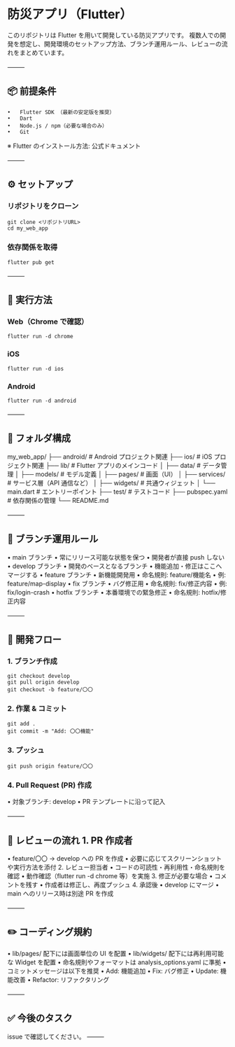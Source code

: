 # 防災アプリ（Flutter）

このリポジトリは Flutter を用いて開発している防災アプリです。
複数人での開発を想定し、開発環境のセットアップ方法、ブランチ運用ルール、レビューの流れをまとめています。

⸻

## 📦 前提条件

    •	Flutter SDK （最新の安定版を推奨）
    •	Dart
    •	Node.js / npm（必要な場合のみ）
    •	Git

※ Flutter のインストール方法: 公式ドキュメント

⸻

## ⚙️ セットアップ

### リポジトリをクローン

```
git clone <リポジトリURL>
cd my_web_app
```

### 依存関係を取得

```
flutter pub get
```

⸻

## 🚀 実行方法

### Web（Chrome で確認）

```
flutter run -d chrome
```

### iOS

```
flutter run -d ios
```

### Android

```
flutter run -d android
```

⸻

## 📂 フォルダ構成

my_web_app/
├── android/ # Android プロジェクト関連
├── ios/ # iOS プロジェクト関連
├── lib/ # Flutter アプリのメインコード
│ ├── data/ # データ管理
│ ├── models/ # モデル定義
│ ├── pages/ # 画面（UI）
│ ├── services/ # サービス層（API 通信など）
│ ├── widgets/ # 共通ウィジェット
│ └── main.dart # エントリーポイント
├── test/ # テストコード
├── pubspec.yaml # 依存関係の管理
└── README.md

⸻

## 🌱 ブランチ運用ルール

• main ブランチ
• 常にリリース可能な状態を保つ
• 開発者が直接 push しない
• develop ブランチ
• 開発のベースとなるブランチ
• 機能追加・修正はここへマージする
• feature ブランチ
• 新機能開発用
• 命名規則: feature/機能名
• 例: feature/map-display
• fix ブランチ
• バグ修正用
• 命名規則: fix/修正内容
• 例: fix/login-crash
• hotfix ブランチ
• 本番環境での緊急修正
• 命名規則: hotfix/修正内容

⸻

## 🔄 開発フロー

### 1. ブランチ作成

```
git checkout develop
git pull origin develop
git checkout -b feature/〇〇
```

### 2. 作業 & コミット

```
git add .
git commit -m "Add: 〇〇機能"
```

### 3. プッシュ

```
git push origin feature/〇〇
```

### 4. Pull Request (PR) 作成

• 対象ブランチ: develop
• PR テンプレートに沿って記入

⸻

## 👀 レビューの流れ 1. PR 作成者

• feature/〇〇 → develop への PR を作成
• 必要に応じてスクリーンショットや実行方法を添付 2. レビュー担当者
• コードの可読性・再利用性・命名規則を確認
• 動作確認（flutter run -d chrome 等）を実施 3. 修正が必要な場合
• コメントを残す
• 作成者は修正し、再度プッシュ 4. 承認後
• develop にマージ
• main へのリリース時は別途 PR を作成

⸻

## ✏️ コーディング規約

• lib/pages/ 配下には画面単位の UI を配置
• lib/widgets/ 配下には再利用可能な Widget を配置
• 命名規則やフォーマットは analysis_options.yaml に準拠
• コミットメッセージは以下を推奨
• Add: 機能追加
• Fix: バグ修正
• Update: 機能改善
• Refactor: リファクタリング

⸻

## ✅ 今後のタスク

issue で確認してください。
⸻
